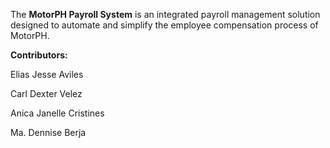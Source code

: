 The **MotorPH Payroll System** is an integrated payroll management solution designed to automate and simplify the employee compensation process of MotorPH.




**Contributors:**

Elias Jesse Aviles

Carl Dexter Velez

Anica Janelle Cristines

Ma. Dennise Berja

